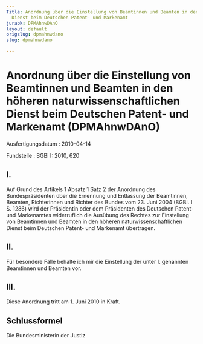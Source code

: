 ```yaml
---
Title: Anordnung über die Einstellung von Beamtinnen und Beamten in den höheren naturwissenschaftlichen
  Dienst beim Deutschen Patent- und Markenamt
jurabk: DPMAhnwDAnO
layout: default
origslug: dpmahnwdano
slug: dpmahnwdano

---
```


# Anordnung über die Einstellung von Beamtinnen und Beamten in den höheren naturwissenschaftlichen Dienst beim Deutschen Patent- und Markenamt (DPMAhnwDAnO)

Ausfertigungsdatum
:   2010-04-14

Fundstelle
:   BGBl I: 2010, 620


## I.

Auf Grund des Artikels 1 Absatz 1 Satz 2 der Anordnung des
Bundespräsidenten über die Ernennung und Entlassung der Beamtinnen,
Beamten, Richterinnen und Richter des Bundes vom 23. Juni 2004 (BGBl.
I S. 1286) wird der Präsidentin oder dem Präsidenten des Deutschen
Patent- und Markenamtes widerruflich die Ausübung des Rechtes zur
Einstellung von Beamtinnen und Beamten in den höheren
naturwissenschaftlichen Dienst beim Deutschen Patent- und Markenamt
übertragen.


## II.

Für besondere Fälle behalte ich mir die Einstellung der unter I.
genannten Beamtinnen und Beamten vor.


## III.

Diese Anordnung tritt am 1. Juni 2010 in Kraft.


## Schlussformel

Die Bundesministerin der Justiz

